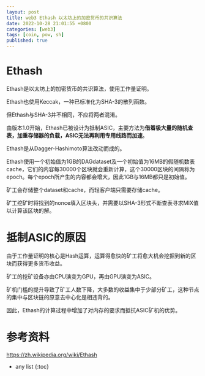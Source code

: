 ```yaml
---
layout: post
title: web3 Ethash 以太坊上的加密货币的共识算法
date: 2022-10-28 21:01:55 +0800
categories: [web3]
tags: [coin, pow, sh]
published: true
---
```


# Ethash

Ethash是以太坊上的加密货币的共识算法，使用工作量证明。

Ethash也使用Keccak，一种已标准化为SHA-3的散列函数。 

但Ethash与SHA-3并不相同，不应将两者混淆。

由版本1.0开始，Ethash已被设计为抵制ASIC，主要方法为**借着极大量的随机查表，加重存储器的负载，ASIC无法再利用专用线路而加速**。

Ethash是从Dagger-Hashimoto算法改动而成的。

Ethash使用一个初始值为1GB的DAGdataset及一个初始值为16MB的假随机数表cache，它们的内容每30000个区块就会重新计算，这个30000区块的间隔称为epoch。每个epoch所产生的内容都会增大，因此1GB与16MB都只是初始值。

矿工会存储整个dataset和cache，而轻客户端只需要存储cache。

矿工挖矿时将找到的nonce填入区块头，并需要以SHA-3形式不断查表寻求MIX值以计算该区块的解。

# 抵制ASIC的原因

由于工作量证明的核心是Hash运算，运算得愈快的矿工将愈大机会挖掘到新的区块而获得更多货币收益。

矿工的挖矿设备亦由CPU演变为GPU，再由GPU演变为ASIC。

矿机门槛的提升导致了矿工人数下降，大多数的收益集中于少部分矿工，这种节点的集中与区块链的原意去中心化是相违背的。

因此，Ethash的计算过程中增加了对内存的要求而抵抗ASIC矿机的优势。

# 参考资料

https://zh.wikipedia.org/wiki/Ethash

* any list
{:toc}